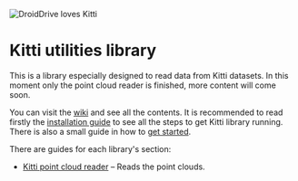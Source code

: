 
![DroidDrive loves Kitti](https://github.com/DroidDrive/kitti/wiki/images/droiddrive_lv_kitti.png)

# Kitti utilities library

This is a library especially designed to read data from Kitti datasets. In this moment only the point cloud reader is finished, more content will come soon.

You can visit the [wiki](https://github.com/DroidDrive/kitti/wiki) and see all the contents. It is recommended to read firstly the [installation guide](https://github.com/DroidDrive/kitti/wiki/installation-guide) to see all the steps to get Kitti library running. There is also a small guide in how to [get started](https://github.com/DroidDrive/kitti/wiki/getting-started).

There are guides for each library's section:

* [Kitti point cloud reader](https://github.com/DroidDrive/kitti/wiki/point-cloud-reader) – Reads the point clouds.

